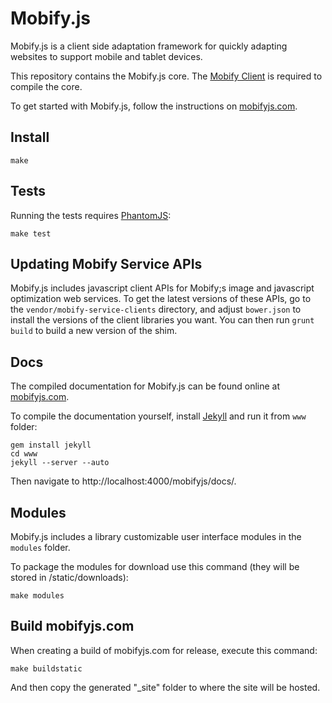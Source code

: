 # Mobify.js

Mobify.js is a client side adaptation framework for quickly adapting
websites to support mobile and tablet devices.

This repository contains the Mobify.js core. The [Mobify Client](https://github.com/mobify/mobify-client/)
is required to compile the core.

To get started with Mobify.js, follow the instructions on [mobifyjs.com](https://www.mobifyjs.com/).

## Install

    make

## Tests

Running the tests requires [PhantomJS](http://phantomjs.org/):

    make test

## Updating Mobify Service APIs

Mobify.js includes javascript client APIs for Mobify;s image and javascript 
optimization web services. To get the latest versions of these APIs, go to the
`vendor/mobify-service-clients` directory, and adjust `bower.json` to install the 
versions of the client libraries you want. You can then run `grunt build` to 
build a new version of the shim.

##  Docs

The compiled documentation for Mobify.js can be found online at [mobifyjs.com](https://www.mobifyjs.com/).

To compile the documentation yourself, install [Jekyll](http://jekyllrb.com/)
and run it from `www` folder:

    gem install jekyll
    cd www
    jekyll --server --auto

Then navigate to http://localhost:4000/mobifyjs/docs/.

## Modules

Mobify.js includes a library customizable user interface modules in the
`modules` folder.

To package the modules for download use this command (they will be stored in /static/downloads):

    make modules

## Build mobifyjs.com

When creating a build of mobifyjs.com for release, execute this command:

    make buildstatic

And then copy the generated "\_site" folder to where the site will be hosted.

